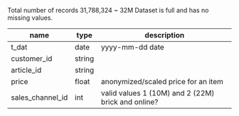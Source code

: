 Total number of records 31,788,324 ~ 32M
Dataset is full and has no missing values.

|name| type   | description                                        |
|---|--------|----------------------------------------------------|
|t_dat| date   | yyyy-mm-dd date                                    |
|customer_id| string ||
|article_id| string ||
|price| float  | anonymized/scaled price for an item                |
|sales_channel_id| int    | valid values 1 (10M) and 2 (22M) brick and online? |
